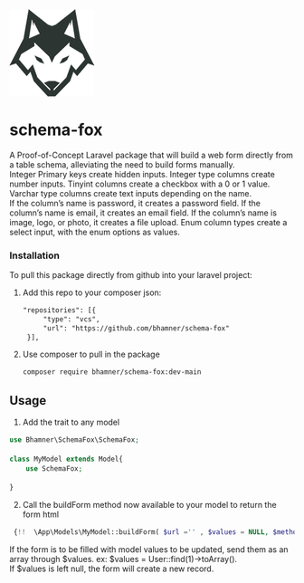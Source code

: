 
<img alt="schemafox.png" src="https://github.com/bhamner/schema-fox/blob/main/schemafox.png?raw=true"  width="150">

# schema-fox
A Proof-of-Concept Laravel package that will build a web form directly from a table schema, alleviating the need to build forms manually.   
Integer Primary keys create hidden inputs. 
Integer type columns create number inputs. 
Tinyint columns create a checkbox with a 0 or 1 value. 
Varchar type columns create text inputs depending on the name.  
   If the column’s name is password, it creates a password field. 
   If the column’s name is email, it creates an email field. 
   If the column’s name is image, logo, or photo, it creates a file upload. 
Enum column types create a select input, with the enum options as values. 


### Installation

 To pull this package directly from github into your laravel project: 

1. Add this repo to your composer json:
 
   ``` 
   "repositories": [{
        "type": "vcs",
        "url": "https://github.com/bhamner/schema-fox"
    }],

   ```
2. Use composer to pull in the package
   ```sh
   composer require bhamner/schema-fox:dev-main
   ```
 

<!-- USAGE EXAMPLES -->
## Usage

1. Add the trait to any model
```php
use Bhamner\SchemaFox\SchemaFox;
 
class MyModel extends Model{
    use SchemaFox;
    
}
```
2. Call the buildForm method now available to your model to return the form html

```php
 {!!  \App\Models\MyModel::buildForm( $url ='' , $values = NULL, $method = 'post', $files = false) !!}
```
If the form is to be filled with model values to be updated, send them as an array through $values. 
ex: $values = User::find(1)->toArray().   
If $values is left null, the form will create a new record. 
